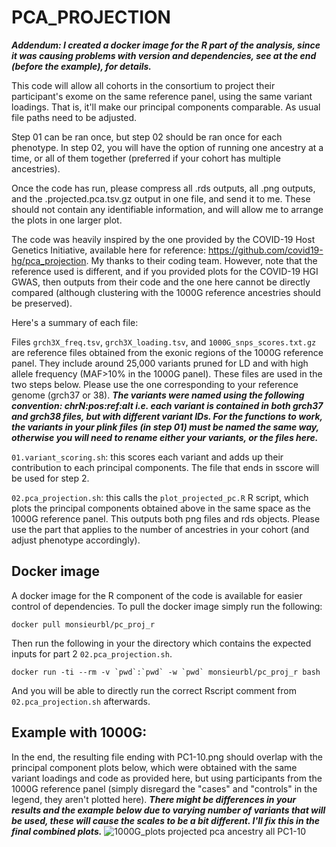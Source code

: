# PCA_PROJECTION

***Addendum: I created a docker image for the R part of the analysis, since it was causing problems with version and dependencies, see at the end (before the example), for details.***

This code will allow all cohorts in the consortium to project their participant's exome on the same reference panel, using the same variant loadings. That is, it'll make our principal components comparable. As usual file paths need to be adjusted.

Step 01 can be ran once, but step 02 should be ran once for each phenotype. In step 02, you will have the option of running one ancestry at a time, or all of them together (preferred if your cohort has multiple ancestries).

Once the code has run, please compress all .rds outputs, all .png outputs, and the .projected.pca.tsv.gz output in one file, and send it to me. These should not contain any identifiable information, and will allow me to arrange the plots in one larger plot.

The code was heavily inspired by the one provided by the COVID-19 Host Genetics Initiative, available here for reference: https://github.com/covid19-hg/pca_projection. My thanks to their coding team. However, note that the reference used is different, and if you provided plots for the COVID-19 HGI GWAS, then outputs from their code and the one here cannot be directly compared (although clustering with the 1000G reference ancestries should be preserved).

Here's a summary of each file:

Files `grch3X_freq.tsv`, `grch3X_loading.tsv`, and `1000G_snps_scores.txt.gz` are reference files obtained from the exonic regions of the 1000G reference panel. They include around 25,000 variants pruned for LD and with high allele frequency (MAF>10% in the 1000G panel). These files are used in the two steps below. Please use the one corresponding to your reference genome (grch37 or 38). ***The variants were named using the following convention: chrN:pos:ref:alt i.e. each variant is contained in both grch37 and grch38 files, but with different variant IDs. For the functions to work, the variants in your plink files (in step 01) must be named the same way, otherwise you will need to rename either your variants, or the files here.***

`01.variant_scoring.sh`: this scores each variant and adds up their contribution to each principal components. The file that ends in sscore will be used for step 2.

`02.pca_projection.sh`: this calls the `plot_projected_pc.R` R script, which plots the principal components obtained above in the same space as the 1000G reference panel. This outputs both png files and rds objects. Please use the part that applies to the number of ancestries in your cohort (and adjust phenotype accordingly).

## Docker image
A docker image for the R component of the code is available for easier control of dependencies. To pull the docker image simply run the following:
```
docker pull monsieurbl/pc_proj_r
```

Then run the following in your the directory which contains the expected inputs for part 2 `02.pca_projection.sh`.
```
docker run -ti --rm -v `pwd`:`pwd` -w `pwd` monsieurbl/pc_proj_r bash
```
And you will be able to directly run the correct Rscript comment from `02.pca_projection.sh` afterwards.

## Example with 1000G:
In the end, the resulting file ending with PC1-10.png should overlap with the principal component plots below, which were obtained with the same variant loadings and code as provided here, but using participants from the 1000G reference panel (simply disregard the "cases" and "controls" in the legend, they aren't plotted here). ***There might be differences in your results and the example below due to varying number of variants that will be used, these will cause the scales to be a bit different. I'll fix this in the final combined plots.***
![1000G_plots projected pca ancestry all PC1-10](https://user-images.githubusercontent.com/25112827/168510862-9bb2ed43-3489-4e1c-9a24-09ae98e18bf5.png)
